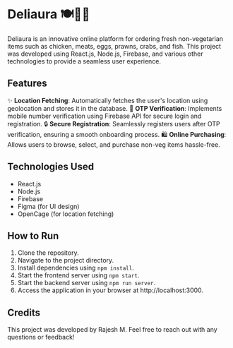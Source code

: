 # Deliaura 🍽️🦐🛒

Deliaura is an innovative online platform for ordering fresh non-vegetarian items such as chicken, meats, eggs, prawns, crabs, and fish. This project was developed using React.js, Node.js, Firebase, and various other technologies to provide a seamless user experience.

## Features

✨ **Location Fetching**: Automatically fetches the user's location using geolocation and stores it in the database.
📱 **OTP Verification**: Implements mobile number verification using Firebase API for secure login and registration.
🔒 **Secure Registration**: Seamlessly registers users after OTP verification, ensuring a smooth onboarding process.
🛍️ **Online Purchasing**: Allows users to browse, select, and purchase non-veg items hassle-free.

## Technologies Used

- React.js
- Node.js
- Firebase
- Figma (for UI design)
- OpenCage (for location fetching)

## How to Run

1. Clone the repository.
2. Navigate to the project directory.
3. Install dependencies using `npm install`.
4. Start the frontend server using `npm start`.
5. Start the backend server using `npm run server`.
6. Access the application in your browser at http://localhost:3000.

## Credits

This project was developed by Rajesh M. Feel free to reach out with any questions or feedback!

